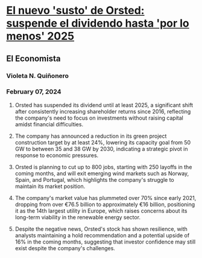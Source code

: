 # [El nuevo 'susto' de Orsted: suspende el dividendo hasta 'por lo menos' 2025](https://advance.lexis.com/api/document?collection=news&id=urn:contentItem:6B8Y-22X1-JCG7-83XN-00000-00&context=1519360)
## El Economista
### Violeta N. Quiñonero
### February 07, 2024

1. Orsted has suspended its dividend until at least 2025, a significant shift after consistently increasing shareholder returns since 2016, reflecting the company's need to focus on investments without raising capital amidst financial difficulties.

2. The company has announced a reduction in its green project construction target by at least 24%, lowering its capacity goal from 50 GW to between 35 and 38 GW by 2030, indicating a strategic pivot in response to economic pressures.

3. Orsted is planning to cut up to 800 jobs, starting with 250 layoffs in the coming months, and will exit emerging wind markets such as Norway, Spain, and Portugal, which highlights the company's struggle to maintain its market position.

4. The company's market value has plummeted over 70% since early 2021, dropping from over €76.5 billion to approximately €16 billion, positioning it as the 14th largest utility in Europe, which raises concerns about its long-term viability in the renewable energy sector.

5. Despite the negative news, Orsted's stock has shown resilience, with analysts maintaining a hold recommendation and a potential upside of 16% in the coming months, suggesting that investor confidence may still exist despite the company's challenges.